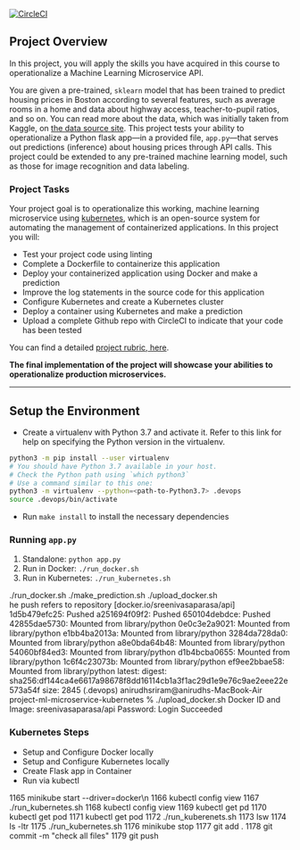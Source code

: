 [![CircleCI](https://dl.circleci.com/status-badge/img/gh/SreenivasaParasa/sreeni-project-ml-microservice-kubernetes/tree/main.svg?style=svg)](https://dl.circleci.com/status-badge/redirect/gh/SreenivasaParasa/sreeni-project-ml-microservice-kubernetes/tree/main)

## Project Overview

In this project, you will apply the skills you have acquired in this course to operationalize a Machine Learning Microservice API. 

You are given a pre-trained, `sklearn` model that has been trained to predict housing prices in Boston according to several features, such as average rooms in a home and data about highway access, teacher-to-pupil ratios, and so on. You can read more about the data, which was initially taken from Kaggle, on [the data source site](https://www.kaggle.com/c/boston-housing). This project tests your ability to operationalize a Python flask app—in a provided file, `app.py`—that serves out predictions (inference) about housing prices through API calls. This project could be extended to any pre-trained machine learning model, such as those for image recognition and data labeling.

### Project Tasks

Your project goal is to operationalize this working, machine learning microservice using [kubernetes](https://kubernetes.io/), which is an open-source system for automating the management of containerized applications. In this project you will:
* Test your project code using linting
* Complete a Dockerfile to containerize this application
* Deploy your containerized application using Docker and make a prediction
* Improve the log statements in the source code for this application
* Configure Kubernetes and create a Kubernetes cluster
* Deploy a container using Kubernetes and make a prediction
* Upload a complete Github repo with CircleCI to indicate that your code has been tested

You can find a detailed [project rubric, here](https://review.udacity.com/#!/rubrics/2576/view).

**The final implementation of the project will showcase your abilities to operationalize production microservices.**

---

## Setup the Environment

* Create a virtualenv with Python 3.7 and activate it. Refer to this link for help on specifying the Python version in the virtualenv. 
```bash
python3 -m pip install --user virtualenv
# You should have Python 3.7 available in your host. 
# Check the Python path using `which python3`
# Use a command similar to this one:
python3 -m virtualenv --python=<path-to-Python3.7> .devops
source .devops/bin/activate
```
* Run `make install` to install the necessary dependencies

### Running `app.py`

1. Standalone:  `python app.py`
2. Run in Docker:  `./run_docker.sh`
3. Run in Kubernetes:  `./run_kubernetes.sh`

./run_docker.sh
 ./make_prediction.sh
./upload_docker.sh    
he push refers to repository [docker.io/sreenivasaparasa/api]
1d5b479efc25: Pushed 
a251694f09f2: Pushed 
650104debdce: Pushed 
42855dae5730: Mounted from library/python 
0e0c3e2a9021: Mounted from library/python 
e1bb4ba2013a: Mounted from library/python 
3284da728da0: Mounted from library/python 
a8e0bda64b48: Mounted from library/python 
54060bf84ed3: Mounted from library/python 
d1b4bcba0655: Mounted from library/python 
1c6f4c23073b: Mounted from library/python 
ef9ee2bbae58: Mounted from library/python 
latest: digest: sha256:df144ca4e6617a98678f8dd16114cb1a3f1ac29d1e9e76c9ae2eee22e573a54f size: 2845
(.devops) anirudhsriram@anirudhs-MacBook-Air project-ml-microservice-kubernetes % ./upload_docker.sh
Docker ID and Image: sreenivasaparasa/api
Password: 
Login Succeeded

### Kubernetes Steps

* Setup and Configure Docker locally
* Setup and Configure Kubernetes locally
* Create Flask app in Container
* Run via kubectl

1165  minikube start --driver=docker\n
 1166  kubectl config view
 1167  ./run_kubernetes.sh
 1168  kubectl config view
 1169  kubectl get pd
 1170  kubectl get pod
 1171  kubectl get pod
 1172  ./run_kuberenets.sh
 1173  lsw
 1174  ls -ltr
 1175  ./run_kubernetes.sh
 1176  minikube stop
 1177  git add .
 1178  git commit -m "check all files"
 1179  git push
